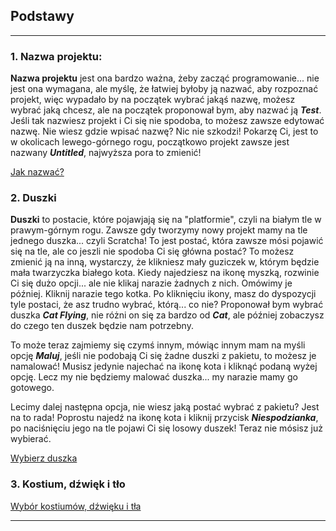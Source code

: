 ## Podstawy
----------------------

### 1. Nazwa projektu:

**Nazwa projektu** jest ona bardzo ważna, żeby zacząć programowanie... nie jest ona wymagana, ale myślę, że łatwiej byłoby ją nazwać, aby rozpoznać projekt, więc wypadało by na początek wybrać jakąś nazwę, możesz wybrać jaką chcesz, ale na początek proponował bym, aby nazwać ją **_Test_**. Jeśli tak nazwiesz projekt i Ci się nie spodoba, to możesz zawsze edytować nazwę. Nie wiesz gdzie wpisać nazwę? Nic nie szkodzi! Pokarzę Ci, jest to w okolicach lewego-górnego rogu, początkowo projekt zawsze jest nazwany **_Untitled_**, najwyższa pora to zmienić!

[Jak nazwać?](...)

### 2. Duszki

**Duszki** to postacie, które pojawjają się na "platformie", czyli na białym tle w prawym-górnym rogu. Zawsze gdy tworzymy nowy projekt mamy na tle jednego duszka... czyli Scratcha! To jest postać, która zawsze mósi pojawić się na tle, ale co jeszli nie spodoba Ci się główna postać? To możesz zmienić ją na inną, wystarczy, że klikniesz mały guziczek w, którym będzie mała twarzyczka białego kota. Kiedy najedziesz na ikonę myszką, rozwinie Ci się dużo opcji... ale nie klikaj narazie żadnych z nich. Omówimy je później. Kliknij narazie tego kotka. Po kliknięciu ikony, masz do dyspozycji tyle postaci, że asz trudno wybrać, którą... co nie? Proponował bym wybrać duszka **_Cat Flying_**, nie różni on się za bardzo od **_Cat_**, ale później zobaczysz do czego ten duszek będzie nam potrzebny.

To może teraz zajmiemy się czymś innym, mówiąc innym mam na myśli opcję **_Maluj_**, jeśli nie podobają Ci się żadne duszki z pakietu, to możesz je namalować! Musisz jedynie najechać na ikonę kota i kliknąć podaną wyżej opcję. Lecz my nie będziemy malować duszka... my narazie mamy go gotowego.

Lecimy dalej następna opcja, nie wiesz jaką postać wybrać z pakietu? Jest na to rada! Poprostu najedź na ikonę kota i kliknij przycisk **_Niespodzianka_**, po naciśnięciu jego na tle pojawi Ci się losowy duszek! Teraz nie mósisz już wybierać.

[Wybierz duszka](...)

### 3. Kostium, dźwięk i tło




[Wybór kostiumów, dźwięku i tła](...)

----------------------
